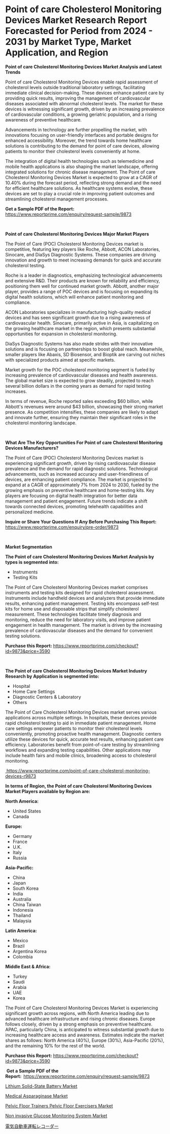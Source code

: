 <p><h1>Point of care Cholesterol Monitoring Devices Market Research Report Forecasted for Period from 2024 -  2031 by Market Type, Market Application, and Region</h1></p><p><strong>Point of care Cholesterol Monitoring Devices Market Analysis and Latest Trends</strong></p>
<p><p>Point of care Cholesterol Monitoring Devices enable rapid assessment of cholesterol levels outside traditional laboratory settings, facilitating immediate clinical decision-making. These devices enhance patient care by providing quick results, improving the management of cardiovascular diseases associated with abnormal cholesterol levels. The market for these devices is witnessing significant growth, driven by an increasing prevalence of cardiovascular conditions, a growing geriatric population, and a rising awareness of preventive healthcare.</p><p>Advancements in technology are further propelling the market, with innovations focusing on user-friendly interfaces and portable designs for enhanced accessibility. Moreover, the trend towards home healthcare solutions is contributing to the demand for point of care devices, allowing patients to monitor their cholesterol levels conveniently at home. </p><p>The integration of digital health technologies such as telemedicine and mobile health applications is also shaping the market landscape, offering integrated solutions for chronic disease management. The Point of care Cholesterol Monitoring Devices Market is expected to grow at a CAGR of 10.40% during the forecast period, reflecting strong demand and the need for efficient healthcare solutions. As healthcare systems evolve, these devices are set to play a crucial role in improving patient outcomes and streamlining cholesterol management processes.</p></p>
<p><strong>Get a Sample PDF of the Report:&nbsp;</strong> <a href="https://www.reportprime.com/enquiry/request-sample/9873">https://www.reportprime.com/enquiry/request-sample/9873</a></p>
<p>&nbsp;</p>
<p><strong>Point of care Cholesterol Monitoring Devices Major Market Players</strong></p>
<p><p>The Point of Care (POC) Cholesterol Monitoring Devices market is competitive, featuring key players like Roche, Abbott, ACON Laboratories, Sinocare, and DiaSys Diagnostic Systems. These companies are driving innovation and growth to meet increasing demands for quick and accurate cholesterol testing.</p><p>Roche is a leader in diagnostics, emphasizing technological advancements and extensive R&D. Their products are known for reliability and efficiency, positioning them well for continued market growth. Abbott, another major player, provides a range of POC devices and is focusing on expanding its digital health solutions, which will enhance patient monitoring and compliance.</p><p>ACON Laboratories specializes in manufacturing high-quality medical devices and has seen significant growth due to a rising awareness of cardiovascular health. Sinocare, primarily active in Asia, is capitalizing on the growing healthcare market in the region, which presents substantial opportunities for expansion in cholesterol monitoring.</p><p>DiaSys Diagnostic Systems has also made strides with their innovative solutions and is focusing on partnerships to boost global reach. Meanwhile, smaller players like Abaxis, SD Biosensor, and Bioptik are carving out niches with specialized products aimed at specific markets.</p><p>Market growth for the POC cholesterol monitoring segment is fueled by increasing prevalence of cardiovascular diseases and health awareness. The global market size is expected to grow steadily, projected to reach several billion dollars in the coming years as demand for rapid testing increases.</p><p>In terms of revenue, Roche reported sales exceeding $60 billion, while Abbott's revenues were around $43 billion, showcasing their strong market presence. As competition intensifies, these companies are likely to adapt and innovate further, ensuring they maintain their significant roles in the cholesterol monitoring landscape.</p></p>
<p>&nbsp;</p>
<p><strong>What Are The Key Opportunities For Point of care Cholesterol Monitoring Devices Manufacturers?</strong></p>
<p><p>The Point of Care (POC) Cholesterol Monitoring Devices market is experiencing significant growth, driven by rising cardiovascular disease prevalence and the demand for rapid diagnostic solutions. Technological advancements, such as increased accuracy and user-friendliness of devices, are enhancing patient compliance. The market is projected to expand at a CAGR of approximately 7% from 2024 to 2030, fueled by the growing emphasis on preventive healthcare and home-testing kits. Key players are focusing on digital health integration for better data management and patient engagement. Future trends indicate a shift towards connected devices, promoting telehealth capabilities and personalized medicine.</p></p>
<p><strong>Inquire or Share Your Questions If Any Before Purchasing This Report:</strong> <a href="https://www.reportprime.com/enquiry/pre-order/9873">https://www.reportprime.com/enquiry/pre-order/9873</a></p>
<p>&nbsp;</p>
<p><strong>Market Segmentation</strong></p>
<p><strong>The Point of care Cholesterol Monitoring Devices Market Analysis by types is segmented into:</strong></p>
<p><ul><li>Instruments</li><li>Testing Kits</li></ul></p>
<p><p>The Point of Care Cholesterol Monitoring Devices market comprises instruments and testing kits designed for rapid cholesterol assessment. Instruments include handheld devices and analyzers that provide immediate results, enhancing patient management. Testing kits encompass self-test kits for home use and disposable strips that simplify cholesterol measurement. These technologies facilitate timely diagnosis and monitoring, reduce the need for laboratory visits, and improve patient engagement in health management. The market is driven by the increasing prevalence of cardiovascular diseases and the demand for convenient testing solutions.</p></p>
<p><strong>Purchase this Report:&nbsp;</strong><a href="https://www.reportprime.com/checkout?id=9873&price=3590">https://www.reportprime.com/checkout?id=9873&price=3590</a></p>
<p>&nbsp;</p>
<p><strong>The Point of care Cholesterol Monitoring Devices Market Industry Research by Application is segmented into:</strong></p>
<p><ul><li>Hospital</li><li>Home Care Settings</li><li>Diagnostic Centers & Laboratory</li><li>Others</li></ul></p>
<p><p>The Point of Care Cholesterol Monitoring Devices market serves various applications across multiple settings. In hospitals, these devices provide rapid cholesterol testing to aid in immediate patient management. Home care settings empower patients to monitor their cholesterol levels conveniently, promoting proactive health management. Diagnostic centers utilize these devices for quick, accurate test results, enhancing patient care efficiency. Laboratories benefit from point-of-care testing by streamlining workflows and expanding testing capabilities. Other applications may include health fairs and mobile clinics, broadening access to cholesterol monitoring.</p></p>
<p><a href="https://www.reportprime.com/point-of-care-cholesterol-monitoring-devices-r9873">&nbsp;https://www.reportprime.com/point-of-care-cholesterol-monitoring-devices-r9873</a></p>
<p><strong>In terms of Region, the Point of care Cholesterol Monitoring Devices Market Players available by Region are:</strong></p>
<p>
    <p> <strong> North America: </strong>
        <ul>
            <li>United States</li>
            <li>Canada</li>
        </ul>
        </p> 
    <p> <strong> Europe: </strong>
        <ul>
            <li>Germany</li>
            <li>France</li>
            <li>U.K.</li>
            <li>Italy</li>
            <li>Russia</li>
        </ul>
        </p> 
    <p> <strong> Asia-Pacific: </strong>
        <ul>
            <li>China</li>
            <li>Japan</li>
            <li>South Korea</li>
            <li>India</li>
            <li>Australia</li>
            <li>China Taiwan</li>
            <li>Indonesia</li>
            <li>Thailand</li>
            <li>Malaysia</li>
        </ul>
        </p> 
    <p> <strong> Latin America: </strong>
        <ul>
            <li>Mexico</li>
            <li>Brazil</li>
            <li>Argentina Korea</li>
            <li>Colombia</li>
        </ul>
        </p> 
    <p> <strong> Middle East & Africa: </strong>
        <ul>
            <li>Turkey</li>
            <li>Saudi</li>
            <li>Arabia</li>
            <li>UAE</li>
            <li>Korea</li>
        </ul>
    </p>
    </p>
<p><p>The Point of Care Cholesterol Monitoring Devices Market is experiencing significant growth across regions, with North America leading due to advanced healthcare infrastructure and rising chronic diseases. Europe follows closely, driven by a strong emphasis on preventive healthcare. APAC, particularly China, is anticipated to witness substantial growth due to increasing healthcare access and awareness. Estimates indicate the market shares as follows: North America (40%), Europe (30%), Asia-Pacific (20%), and the remaining 10% for the rest of the world.</p></p>
<p><strong>Purchase this Report: </strong><a href="https://www.reportprime.com/checkout?id=9873&price=3590">https://www.reportprime.com/checkout?id=9873&price=3590</a></p>
<p>&nbsp;<strong>Get a Sample PDF of the Report:&nbsp;&nbsp;</strong><a href="https://www.reportprime.com/enquiry/request-sample/9873">https://www.reportprime.com/enquiry/request-sample/9873</a></p>
<p><strong></strong></p>
<p><p><a href="https://medium.com/@adrainratke1972/future-insights-into-the-lithium-solid-state-battery-market-trends-and-regional-analysis-for-the-37b58d04a4be">Lithium Solid-State Battery Market</a></p><p><a href="https://medium.com/@adrainratke1972/the-medical-asparaginase-market-report-analyzes-important-operational-and-performance-data-so-one-707c4e1f00d6">Medical Asparaginase Market</a></p><p><a href="https://github.com/NathanColeman327/Market-Research-Report-List-1/blob/main/pelvic-floor-trainers-pelvic-floor-exercisers-market.md">Pelvic Floor Trainers Pelvic Floor Exercisers Market</a></p><p><a href="https://github.com/RuthLucas64/Market-Research-Report-List-1/blob/main/non-invasive-glucose-monitoring-system-market.md">Non invasive Glucose Monitoring System Market</a></p><p><a href="https://medium.com/@alexxis.gm/electric-vehicle-driving-recorder-2ee565617550">電気自動車運転レコーダー</a></p></p>
